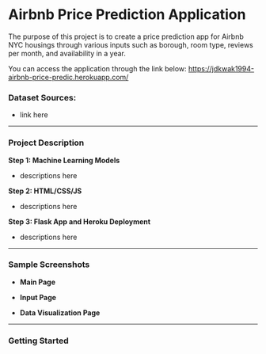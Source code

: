 # Airbnb Price Prediction Application
The purpose of this project is to create a price prediction app for Airbnb NYC housings through various inputs such as borough, room type, reviews per month, and availability in a year.

You can access the application through the link below:
https://jdkwak1994-airbnb-price-predic.herokuapp.com/

### Dataset Sources:
* link here

---

### Project Description
**Step 1: Machine Learning Models**
- descriptions here

**Step 2: HTML/CSS/JS**
- descriptions here

**Step 3: Flask App and Heroku Deployment**
- descriptions here

---

### Sample Screenshots
* **Main Page**

* **Input Page**

* **Data Visualization Page**

---

### Getting Started
